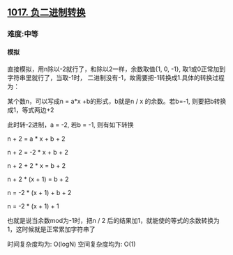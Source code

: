 <h2><a href="https://leetcode.cn/problems/convert-to-base-2/">1017. 负二进制转换</a></h2>
<h3>难度:中等</h3>
<h4>模拟</h4>
<p>直接模拟，用n除以-2就行了，和除以2一样，余数取值{1, 0, -1}, 取1或0正常加到字符串里就行了，当取-1时，
二进制没有-1，故需要把-1转换成1.具体的转换过程为：</p>
<p>某个数n，可以写成n = a*x +b的形式，b就是n / x 的余数。若b=-1, 则要把b转换成1，等式两边+2</p>
<p>此时转-2进制，a = -2, 若b = -1, 则有如下转换</p>
<p>n + 2 = a * x + b + 2</p>
<p>n + 2 = -2 * x + b + 2</p>
<p>n + 2 + 2 * x = b + 2</p>
<p>n + 2 * (x + 1) = b + 2</p>
<p>n = -2 * (x + 1) + b + 2</p>
<p>n = -2 * (x + 1) + 1</p>
<p>也就是说当余数mod为-1时，把n / 2 后的结果加1，就能使的等式的余数转换为1，这时候就是正常累加字符串了</p>

时间复杂度均为: O(logN)
空间复杂度均为: O(1)
